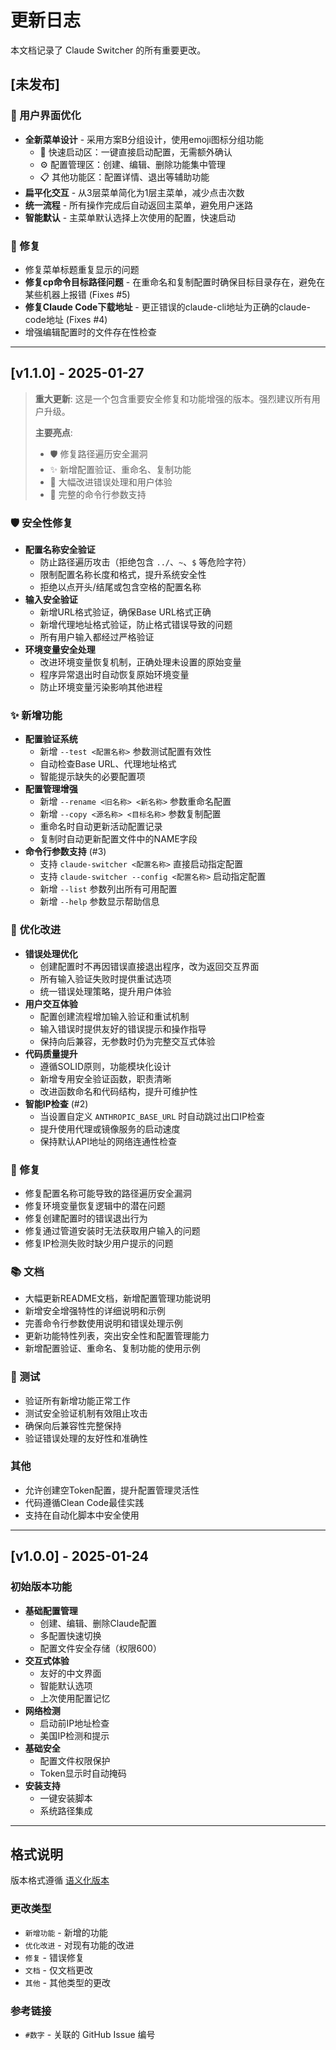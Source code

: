 # 更新日志

本文档记录了 Claude Switcher 的所有重要更改。

## [未发布]

### 🎨 用户界面优化
- **全新菜单设计** - 采用方案B分组设计，使用emoji图标分组功能
  - 🚀 快速启动区：一键直接启动配置，无需额外确认
  - ⚙️ 配置管理区：创建、编辑、删除功能集中管理
  - 📋 其他功能区：配置详情、退出等辅助功能
- **扁平化交互** - 从3层菜单简化为1层主菜单，减少点击次数
- **统一流程** - 所有操作完成后自动返回主菜单，避免用户迷路
- **智能默认** - 主菜单默认选择上次使用的配置，快速启动

### 🐛 修复
- 修复菜单标题重复显示的问题
- **修复cp命令目标路径问题** - 在重命名和复制配置时确保目标目录存在，避免在某些机器上报错 (Fixes #5)
- **修复Claude Code下载地址** - 更正错误的claude-cli地址为正确的claude-code地址 (Fixes #4)
- 增强编辑配置时的文件存在性检查

---

## [v1.1.0] - 2025-01-27

> **重大更新**: 这是一个包含重要安全修复和功能增强的版本。强烈建议所有用户升级。
> 
> **主要亮点**: 
> - 🛡️ 修复路径遍历安全漏洞
> - ✨ 新增配置验证、重命名、复制功能  
> - 🔧 大幅改进错误处理和用户体验
> - 📱 完整的命令行参数支持

### 🛡️ 安全性修复
- **配置名称安全验证**
  - 防止路径遍历攻击（拒绝包含 `../`、`~`、`$` 等危险字符）
  - 限制配置名称长度和格式，提升系统安全性
  - 拒绝以点开头/结尾或包含空格的配置名称
- **输入安全验证**
  - 新增URL格式验证，确保Base URL格式正确
  - 新增代理地址格式验证，防止格式错误导致的问题
  - 所有用户输入都经过严格验证
- **环境变量安全处理**
  - 改进环境变量恢复机制，正确处理未设置的原始变量
  - 程序异常退出时自动恢复原始环境变量
  - 防止环境变量污染影响其他进程

### ✨ 新增功能
- **配置验证系统**
  - 新增 `--test <配置名称>` 参数测试配置有效性
  - 自动检查Base URL、代理地址格式
  - 智能提示缺失的必要配置项
- **配置管理增强**
  - 新增 `--rename <旧名称> <新名称>` 参数重命名配置
  - 新增 `--copy <源名称> <目标名称>` 参数复制配置
  - 重命名时自动更新活动配置记录
  - 复制时自动更新配置文件中的NAME字段
- **命令行参数支持** (#3)
  - 支持 `claude-switcher <配置名称>` 直接启动指定配置
  - 支持 `claude-switcher --config <配置名称>` 启动指定配置
  - 新增 `--list` 参数列出所有可用配置
  - 新增 `--help` 参数显示帮助信息

### 🔧 优化改进
- **错误处理优化**
  - 创建配置时不再因错误直接退出程序，改为返回交互界面
  - 所有输入验证失败时提供重试选项
  - 统一错误处理策略，提升用户体验
- **用户交互体验**
  - 配置创建流程增加输入验证和重试机制
  - 输入错误时提供友好的错误提示和操作指导
  - 保持向后兼容，无参数时仍为完整交互式体验
- **代码质量提升**
  - 遵循SOLID原则，功能模块化设计
  - 新增专用安全验证函数，职责清晰
  - 改进函数命名和代码结构，提升可维护性
- **智能IP检查** (#2)
  - 当设置自定义 `ANTHROPIC_BASE_URL` 时自动跳过出口IP检查
  - 提升使用代理或镜像服务的启动速度
  - 保持默认API地址的网络连通性检查

### 🐛 修复
- 修复配置名称可能导致的路径遍历安全漏洞
- 修复环境变量恢复逻辑中的潜在问题
- 修复创建配置时的错误退出行为
- 修复通过管道安装时无法获取用户输入的问题
- 修复IP检测失败时缺少用户提示的问题

### 📚 文档
- 大幅更新README文档，新增配置管理功能说明
- 新增安全增强特性的详细说明和示例
- 完善命令行参数使用说明和错误处理示例
- 更新功能特性列表，突出安全性和配置管理能力
- 新增配置验证、重命名、复制功能的使用示例

### 🧪 测试
- 验证所有新增功能正常工作
- 测试安全验证机制有效阻止攻击
- 确保向后兼容性完整保持
- 验证错误处理的友好性和准确性

### 其他
- 允许创建空Token配置，提升配置管理灵活性
- 代码遵循Clean Code最佳实践
- 支持在自动化脚本中安全使用

---

## [v1.0.0] - 2025-01-24

### 初始版本功能
- **基础配置管理**
  - 创建、编辑、删除Claude配置
  - 多配置快速切换
  - 配置文件安全存储（权限600）
- **交互式体验**
  - 友好的中文界面
  - 智能默认选项
  - 上次使用配置记忆
- **网络检测**
  - 启动前IP地址检查
  - 美国IP检测和提示
- **基础安全**
  - 配置文件权限保护
  - Token显示时自动掩码
- **安装支持**
  - 一键安装脚本
  - 系统路径集成

---

## 格式说明

版本格式遵循 [语义化版本](https://semver.org/lang/zh-CN/)

### 更改类型
- `新增功能` - 新增的功能
- `优化改进` - 对现有功能的改进
- `修复` - 错误修复
- `文档` - 仅文档更改
- `其他` - 其他类型的更改

### 参考链接
- `#数字` - 关联的 GitHub Issue 编号